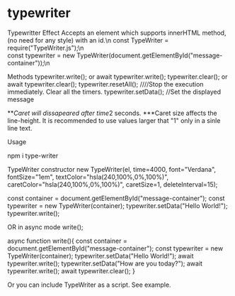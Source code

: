 # typewriter

Typewritter Effect
Accepts an element which supports innerHTML method, (no need for any style) with an id.\n
const TypeWriter = require("TypeWriter.js");\n	
const typewriter = new TypeWriter(document.getElementById("message-container"));\n

Methods
typewriter.write(); or await typewriter.write();
typewriter.clear(); or await typewriter.clear();
typewriter.resetAll(); ////Stop the execution immediately. Clear all the timers.
typewriter.setData(); //Set the displayed message

***Caret will dissapeared after time*2 seconds.
***Caret size affects the line-height. It is recommended to use values larger that "1" only in a sinle line text.

Usage

npm i type-writer

TypeWriter constructor 
new TypeWriter(el, time=4000, font="Verdana", fontSize="1em", textColor="hsla(240,100%,0%,100%)", caretColor="hsla(240,100%,0%,100%)", caretSize=1, deleteInterval=15);

const container = document.getElementById("message-container");
const typewriter = new TypeWriter(container);
typewriter.setData("Hello World!");
typewriter.write();

OR in async mode
write();

async function write(){
	const container = document.getElementById("message-container");
	const typewriter = new TypeWriter(container);
	typewriter.setData("Hello World!");
	await typewriter.write();
	typewriter.setData("How are you today?");
	await typewriter.write();
	await typewriter.clear();
}

Or you can include TypeWriter as a script. See example.




